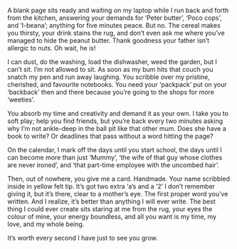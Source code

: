 A blank page sits ready and waiting on my laptop while I run back and forth from the kitchen, answering your demands for ‘Peter butter’, ‘Poco cops’, and ‘I-beana’; anything for five minutes peace. But no. The cereal makes you thirsty, your drink stains the rug, and don’t even ask me where you’ve managed to hide the peanut butter. Thank goodness your father isn’t allergic to nuts. Oh wait, he is!

I can dust, do the washing, load the dishwasher, weed the garden, but I can’t sit. I’m not allowed to sit. As soon as my bum hits that couch you snatch my pen and run away laughing. You scribble over my pristine, cherished, and favourite notebooks. You need your ‘packpack’ put on your ‘backback’ then and there because you’re going to the shops for more ‘weeties’.

You absorb my time and creativity and demand it as your own. I take you to soft play; help you find friends, but you’re back every two minutes asking why I’m not ankle-deep in the ball pit like that other mum. Does she have a book to write? Or deadlines that pass without a word hitting the page?

On the calendar, I mark off the days until you start school, the days until I can become more than just ‘Mummy’, ‘the wife of that guy whose clothes are never ironed’, and ‘that part-time employee with the uncombed hair’.

Then, out of nowhere, you give me a card. Handmade. Your name scribbled inside in yellow felt tip. It’s got two extra ‘a’s and a ‘2’ I don’t remember giving it, but it’s there, clear to a mother’s eye. The first proper word you’ve written. And I realize, it’s better than anything I will ever write. The best thing I could ever create sits staring at me from the rug, your eyes the colour of mine, your energy boundless, and all you want is my time, my love, and my whole being.

It’s worth every second I have just to see you grow.
